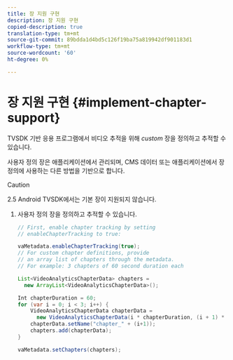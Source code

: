 ```yaml
---
title: 장 지원 구현
description: 장 지원 구현
copied-description: true
translation-type: tm+mt
source-git-commit: 89bdda1d4bd5c126f19ba75a819942df901183d1
workflow-type: tm+mt
source-wordcount: '60'
ht-degree: 0%

---
```



# 장 지원 구현 {#implement-chapter-support}

TVSDK 기반 응용 프로그램에서 비디오 추적을 위해 *custom* 장을 정의하고 추적할 수 있습니다.

사용자 정의 장은 애플리케이션에서 관리되며, CMS 데이터 또는 애플리케이션에서 장 정의에 사용하는 다른 방법을 기반으로 합니다.

>[!CAUTION]
>
>2.5 Android TVSDK에서는 기본 장이 지원되지 않습니다.

1. 사용자 정의 장을 정의하고 추적할 수 있습니다.

   ```java
   // First, enable chapter tracking by setting   
   // enableChapterTracking to true: 
   
   vaMetadata.enableChapterTracking(true); 
   // For custom chapter definitions, provide  
   // an array list of chapters through the metadata. 
   // For example: 3 chapters of 60 second duration each 
   
   List<VideoAnalyticsChapterData> chapters =  
     new ArrayList<VideoAnalyticsChapterData>(); 
   
   Int chapterDuration = 60; 
   for (var i = 0; i < 3; i++) { 
       VideoAnalyticsChapterData chapterData =  
         new VideoAnalyticsChapterData(i * chapterDuration, (i + 1) * chapterDuration);  
       chapterData.setName("chapter_" + (i+1)); 
       chapters.add(chapterData); 
   } 
   
   vaMetadata.setChapters(chapters); 
   ```

